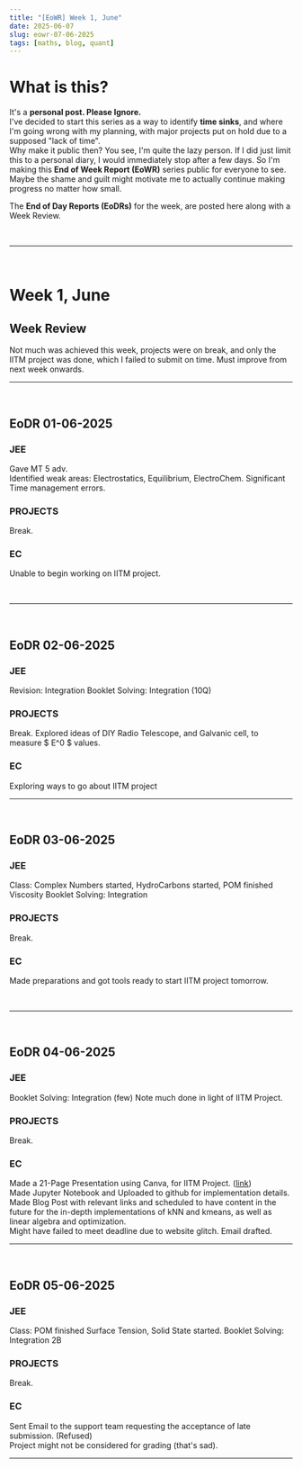 ```yaml
---
title: "[EoWR] Week 1, June"
date: 2025-06-07
slug: eowr-07-06-2025
tags: [maths, blog, quant]
---
```


# What is this?

It's a **personal post. Please Ignore.**    
I've decided to start this series as a way to identify **time sinks**, and where I'm going wrong with my planning, with major projects put on hold due to a supposed "lack of time".    
Why make it public then? You see, I'm quite the lazy person. If I did just limit this to a personal diary, I would immediately stop after a few days. So I'm making this **End of Week Report (EoWR)** series public for everyone to see. Maybe the shame and guilt might motivate me to actually continue making progress no matter how small. 

The **End of Day Reports (EoDRs)** for the week, are posted here along with a Week Review.

<br>
<hr>
<br>

# Week 1, June

## Week Review

Not much was achieved this week, projects were on break, and only the IITM project was done, which I failed to submit on time. Must improve from next week onwards.
<br>
<hr>
<br>

## EoDR 01-06-2025

### JEE
Gave MT 5 adv.  
Identified weak areas: Electrostatics, Equilibrium, ElectroChem. 
Significant Time management errors.

### PROJECTS
Break.

### EC
Unable to begin working on IITM project.

<br>
<hr>
<br>

## EoDR 02-06-2025

### JEE
Revision: Integration
Booklet Solving: Integration (10Q)

### PROJECTS
Break.
Explored ideas of DIY Radio Telescope, and Galvanic cell, to measure $ E^0 $ values.

### EC
Exploring ways to go about IITM project
<br>
<hr>
<br>

## EoDR 03-06-2025

### JEE
Class: Complex Numbers started, HydroCarbons started, POM finished Viscosity 
Booklet Solving: Integration

### PROJECTS
Break.


### EC
Made preparations and got tools ready to start IITM project tomorrow.

<br>
<hr>
<br>

## EoDR 04-06-2025

### JEE
Booklet Solving: Integration (few)
Note much done in light of IITM Project.

### PROJECTS
Break.

### EC
Made a 21-Page Presentation using Canva, for IITM Project. ([link](https://drive.google.com/file/d/1HxisRUoK3HzYRxLGaGnpgd659MZVKc4a/view?usp=sharing))   
Made Jupyter Notebook and Uploaded to github for implementation details.
Made Blog Post with relevant links and scheduled to have content in the future for the in-depth implementations of kNN and kmeans, as well as linear algebra and optimization.  
Might have failed to meet deadline due to website glitch. Email drafted.
<br>
<hr>
<br>

## EoDR 05-06-2025

### JEE
Class: POM finished Surface Tension, Solid State started.
Booklet Solving: Integration 2B

### PROJECTS
Break.

### EC
Sent Email to the support team requesting the acceptance of late submission. (Refused)  
Project might not be considered for grading (that's sad).
<br>
<hr>
<br>
